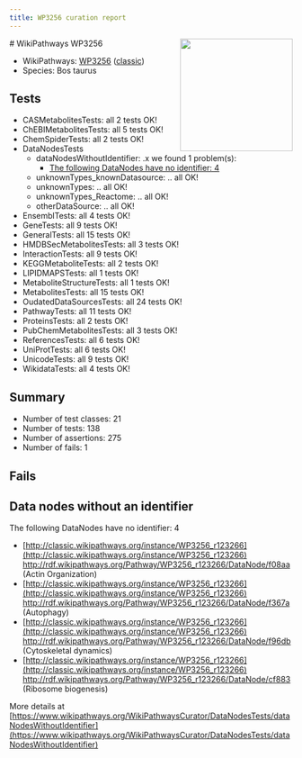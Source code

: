 ```yaml
---
title: WP3256 curation report
---
```


<img style="float: right; width: 200px" src="https://upload.wikimedia.org/wikipedia/commons/thumb/8/83/Wplogo_with_text_500.png/640px-Wplogo_with_text_500.png" />
# WikiPathways WP3256

* WikiPathways: [WP3256](https://wikipathways.org/pathways/WP3256) ([classic](https://classic.wikipathways.org/instance/WP3256))
* Species: Bos taurus
## Tests
* CASMetabolitesTests: all 2 tests OK!
* ChEBIMetabolitesTests: all 5 tests OK!
* ChemSpiderTests: all 2 tests OK!
* DataNodesTests
    * dataNodesWithoutIdentifier: .x we found 1 problem(s):
        * [The following DataNodes have no identifier: 4](#d2d32fa3)
    * unknownTypes_knownDatasource: .. all OK!
    * unknownTypes: .. all OK!
    * unknownTypes_Reactome: .. all OK!
    * otherDataSource: .. all OK!
* EnsemblTests: all 4 tests OK!
* GeneTests: all 9 tests OK!
* GeneralTests: all 15 tests OK!
* HMDBSecMetabolitesTests: all 3 tests OK!
* InteractionTests: all 9 tests OK!
* KEGGMetaboliteTests: all 2 tests OK!
* LIPIDMAPSTests: all 1 tests OK!
* MetaboliteStructureTests: all 1 tests OK!
* MetabolitesTests: all 15 tests OK!
* OudatedDataSourcesTests: all 24 tests OK!
* PathwayTests: all 11 tests OK!
* ProteinsTests: all 2 tests OK!
* PubChemMetabolitesTests: all 3 tests OK!
* ReferencesTests: all 6 tests OK!
* UniProtTests: all 6 tests OK!
* UnicodeTests: all 9 tests OK!
* WikidataTests: all 4 tests OK!


## Summary

* Number of test classes: 21
* Number of tests: 138
* Number of assertions: 275
* Number of fails: 1

## Fails

<a name="d2d32fa3" />

## Data nodes without an identifier

The following DataNodes have no identifier: 4

* [http://classic.wikipathways.org/instance/WP3256_r123266](http://classic.wikipathways.org/instance/WP3256_r123266) http://rdf.wikipathways.org/Pathway/WP3256_r123266/DataNode/f08aa (Actin Organization)
* [http://classic.wikipathways.org/instance/WP3256_r123266](http://classic.wikipathways.org/instance/WP3256_r123266) http://rdf.wikipathways.org/Pathway/WP3256_r123266/DataNode/f367a (Autophagy)
* [http://classic.wikipathways.org/instance/WP3256_r123266](http://classic.wikipathways.org/instance/WP3256_r123266) http://rdf.wikipathways.org/Pathway/WP3256_r123266/DataNode/f96db (Cytoskeletal dynamics)
* [http://classic.wikipathways.org/instance/WP3256_r123266](http://classic.wikipathways.org/instance/WP3256_r123266) http://rdf.wikipathways.org/Pathway/WP3256_r123266/DataNode/cf883 (Ribosome biogenesis)


More details at [https://www.wikipathways.org/WikiPathwaysCurator/DataNodesTests/dataNodesWithoutIdentifier](https://www.wikipathways.org/WikiPathwaysCurator/DataNodesTests/dataNodesWithoutIdentifier)

